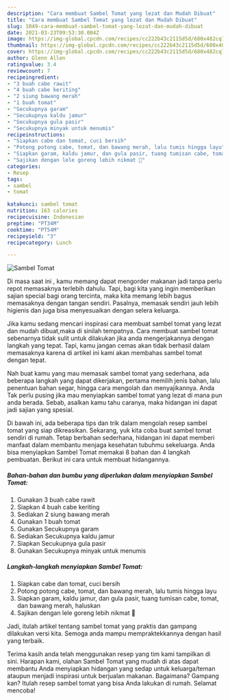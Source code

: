 ```yaml
---
description: "Cara membuat Sambel Tomat yang lezat dan Mudah Dibuat"
title: "Cara membuat Sambel Tomat yang lezat dan Mudah Dibuat"
slug: 1049-cara-membuat-sambel-tomat-yang-lezat-dan-mudah-dibuat
date: 2021-03-23T09:53:30.004Z
image: https://img-global.cpcdn.com/recipes/cc222b43c2115d5d/680x482cq70/sambel-tomat-foto-resep-utama.jpg
thumbnail: https://img-global.cpcdn.com/recipes/cc222b43c2115d5d/680x482cq70/sambel-tomat-foto-resep-utama.jpg
cover: https://img-global.cpcdn.com/recipes/cc222b43c2115d5d/680x482cq70/sambel-tomat-foto-resep-utama.jpg
author: Glenn Allen
ratingvalue: 3.4
reviewcount: 7
recipeingredient:
- "3 buah cabe rawit"
- "4 buah cabe keriting"
- "2 siung bawang merah"
- "1 buah tomat"
- "Secukupnya garam"
- "Secukupnya kaldu jamur"
- "Secukupnya gula pasir"
- "Secukupnya minyak untuk menumis"
recipeinstructions:
- "Siapkan cabe dan tomat, cuci bersih"
- "Potong potong cabe, tomat, dan bawang merah, lalu tumis hingga layu"
- "Siapkan garam, kaldu jamur, dan gula pasir, tuang tumisan cabe, tomat, dan bawang merah, haluskan"
- "Sajikan dengan lele goreng lebih nikmat 🤭"
categories:
- Resep
tags:
- sambel
- tomat

katakunci: sambel tomat 
nutrition: 163 calories
recipecuisine: Indonesian
preptime: "PT34M"
cooktime: "PT54M"
recipeyield: "3"
recipecategory: Lunch

---
```



![Sambel Tomat](https://img-global.cpcdn.com/recipes/cc222b43c2115d5d/680x482cq70/sambel-tomat-foto-resep-utama.jpg)

Di masa  saat ini , kamu memang dapat mengorder makanan jadi tanpa perlu repot memasaknya terlebih dahulu. Tapi, bagi kita yang ingin memberikan sajian special bagi orang tercinta, maka kita memang lebih bagus memasaknya dengan tangan sendiri. Pasalnya, memasak sendiri jauh lebih higienis dan juga bisa menyesuaikan dengan selera keluarga.

Jika kamu sedang mencari inspirasi cara membuat sambel tomat yang lezat dan mudah dibuat,maka di sinilah tempatnya. Cara membuat sambel tomat  sebenarnya tidak sulit untuk dilakukan jika anda mengerjakannya dengan langkah yang tepat. Tapi, kamu jangan cemas akan tidak berhasil dalam memasaknya 
karena di artikel ini kami akan membahas sambel tomat dengan tepat.  



Nah buat kamu yang mau memasak sambel tomat yang sederhana, ada beberapa langkah yang dapat dikerjakan, pertama memilih jenis bahan, lalu penentuan bahan segar, hingga cara mengolah dan menyajikannya. Anda Tak perlu pusing jika mau menyiapkan sambel tomat yang lezat di mana pun anda berada. Sebab, asalkan kamu  tahu caranya, maka hidangan ini dapat jadi sajian yang spesial.

Di bawah ini, ada beberapa tips dan trik dalam mengolah resep sambel tomat yang siap dikreasikan. Sekarang, yuk kita coba buat sambel tomat sendiri di rumah. Tetap berbahan sederhana, hidangan ini dapat memberi manfaat dalam membantu menjaga kesehatan tubuhmu sekeluarga. Anda bisa menyiapkan Sambel Tomat memakai 8 bahan dan 4 langkah pembuatan. Berikut ini cara untuk membuat hidangannya.

<!--inarticleads1-->

##### Bahan-bahan dan bumbu yang diperlukan dalam menyiapkan Sambel Tomat:

1. Gunakan 3 buah cabe rawit
1. Siapkan 4 buah cabe keriting
1. Sediakan 2 siung bawang merah
1. Gunakan 1 buah tomat
1. Gunakan Secukupnya garam
1. Sediakan Secukupnya kaldu jamur
1. Siapkan Secukupnya gula pasir
1. Gunakan Secukupnya minyak untuk menumis




<!--inarticleads2-->

##### Langkah-langkah menyiapkan Sambel Tomat:

1. Siapkan cabe dan tomat, cuci bersih
1. Potong potong cabe, tomat, dan bawang merah, lalu tumis hingga layu
1. Siapkan garam, kaldu jamur, dan gula pasir, tuang tumisan cabe, tomat, dan bawang merah, haluskan
1. Sajikan dengan lele goreng lebih nikmat 🤭




Jadi, itulah artikel tentang  sambel tomat  yang praktis dan gampang dilakukan versi kita. Semoga anda mampu mempraktekkannya dengan hasil yang terbaik. 

Terima kasih anda telah menggunakan resep yang tim kami tampilkan di sini. Harapan kami, olahan  Sambel Tomat yang mudah di atas dapat membantu Anda menyiapkan hidangan yang sedap untuk keluarga/teman ataupun menjadi inspirasi untuk berjualan makanan. Bagaimana? Gampang kan? Itulah resep sambel tomat yang bisa Anda lakukan di rumah. Selamat mencoba!

